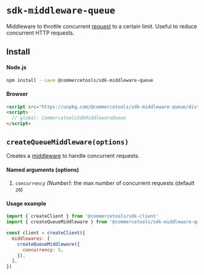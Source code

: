 # `sdk-middleware-queue`

Middleware to throttle concurrent [request](/sdk/Glossary.md#clientrequest) to a certain limit. Useful to reduce concurrent HTTP requests.

## Install

#### Node.js

```bash
npm install --save @commercetools/sdk-middleware-queue
```

#### Browser

```html
<script src="https://unpkg.com/@commercetools/sdk-middleware-queue/dist/commercetools-sdk-middleware-queue.umd.min.js"></script>
<script>
  // global: CommercetoolsSdkMiddlewareQueue
</script>
```

## `createQueueMiddleware(options)`

Creates a [middleware](/sdk/Glossary.md#middleware) to handle concurrent requests.

#### Named arguments (options)

1.  `concurrency` _(Number)_: the max number of concurrent requests (default `20`)

#### Usage example

```js
import { createClient } from '@commercetools/sdk-client'
import { createQueueMiddleware } from '@commercetools/sdk-middleware-queue'

const client = createClient({
  middlewares: [
    createQueueMiddleware({
      concurrency: 5,
    }),
  ],
})
```
